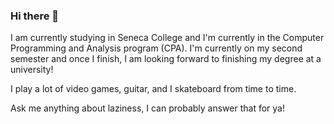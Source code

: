 ### Hi there 👋

<!--
**jasonalferez/jasonalferez** is a ✨ _special_ ✨ repository because its `README.md` (this file) appears on your GitHub profile.

Here are some ideas to get you started:

- 🔭 I’m currently working on making an application for nWHacks
- 🌱 I’m currently learning how to make applications using Unity.
- 👯 I’m looking to collaborate on creating small projects
- 🤔 I’m looking for help with ideas for future projects
- 💬 Ask me about anything...
- 📫 How to reach me: jasonalferez154@gmail.com
- 😄 Pronouns: he/him
- ⚡ Fun fact: I really like boba lol.
-->

I am currently studying in Seneca College and I'm currently in the Computer Programming and Analysis program (CPA). I'm currently on my second semester and once I finish, I am looking forward to finishing my degree at a university!

I play a lot of video games, guitar, and I skateboard from time to time.

Ask me anything about laziness, I can probably answer that for ya!
